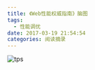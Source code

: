 ```yaml
---
title: 《Web性能权威指南》脑图
tags:
  - 性能调优
date: 2017-03-19 21:54:54
categories: 阅读摘录
---
```


![tps](http://www.jeffxue.cn/img/20170319_Web性能权威指南.png)